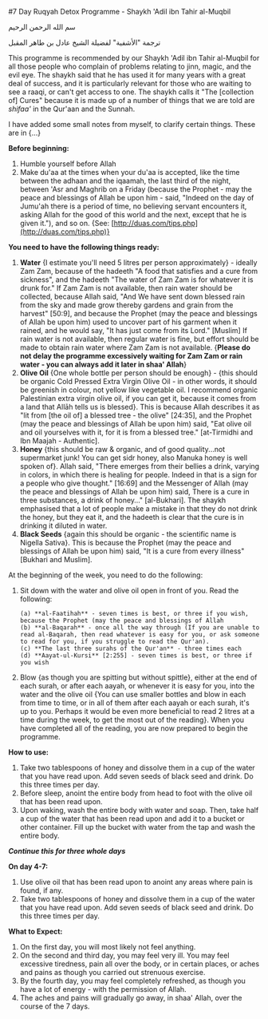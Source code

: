 [title: 7 Day Ruqyah Detox Programme - muhammadtim.com]:/
[menu: 7 Day Detox]:/
[path: /7dayrd]:/
[alias: /articles/7dayrd]:/

#7 Day Ruqyah Detox Programme - Shaykh 'Adil ibn Tahir al-Muqbil


سم الله الرحمن الرحيم

ترجمة "الأشفية" لفضيلة الشيخ عادل بن طاهر المقبل

This programme is recommended by our Shaykh 'Adil ibn Tahir al-Muqbil for all those people who complain of problems relating to jinn, magic, and the evil eye. The shaykh said that he has used it for many years with a great deal of success, and it is particularly relevant for those who are waiting to see a raaqi, or can't get access to one. The shaykh calls it "The [collection of] Cures" because it is made up of a number of things that we are told are *shifaa'* in the Qur'aan and the Sunnah.

I have added some small notes from myself, to clarify certain things. These are in {...}

**Before beginning:**

1. Humble yourself before Allah
2. Make du'aa at the times when your du'aa is accepted, like the time between the adhaan and the iqaamah, the last third of the night, between 'Asr and Maghrib on a Friday (because the Prophet - may the peace and blessings of Allah be upon him - said, "Indeed on the day of Jumu'ah there is a period of time, no believing servant encounters it, asking Allah for the good of this world and the next, except that he is given it."), and so on. {See: [http://duas.com/tips.php](http://duas.com/tips.php)}

**You need to have the following things ready:**

1. **Water** {I estimate you'll need 5 litres per person approximately} - ideally Zam Zam, because of the hadeeth "A food that satisfies and a cure from sickness", and the hadeeth "The water of Zam Zam is for whatever it is drunk for." If Zam Zam is not available, then rain water should be collected, because Allah said, "And We have sent down blessed rain from the sky and made grow thereby gardens and grain from the harvest" [50:9], and because the Prophet (may the peace and blessings of Allah be upon him) used to uncover part of his garment when it rained, and he would say, "It has just come from its Lord." [Muslim] If rain water is not available, then regular water is fine, but effort should be made to obtain rain water where Zam Zam is not available. {**Please do not delay the programme excessively waiting for Zam Zam or rain water - you can always add it later in shaa' Allah**}
2. **Olive Oil** {One whole bottle per person should be enough} - {this should be organic Cold Pressed Extra Virgin Olive Oil - in other words, it should be greenish in colour, not yellow like vegetable oil. I recommend organic Palestinian extra virgin olive oil, if you can get it, because it comes from a land that Allāh tells us is blessed}. This is because Allah describes it as "lit from [the oil of] a blessed tree - the olive" [24:35], and the Prophet (may the peace and blessings of Allah be upon him) said, "Eat olive oil and oil yourselves with it, for it is from a blessed tree." [at-Tirmidhi and Ibn Maajah - Authentic].
3. **Honey** {this should be raw & organic, and of good quality...not supermarket junk! You can get sidr honey, also Manuka honey is well spoken of}. Allah said, "There emerges from their bellies a drink, varying in colors, in which there is healing for people. Indeed in that is a sign for a people who give thought." [16:69] and the Messenger of Allah (may the peace and blessings of Allah be upon him) said, There is a cure in three substances, a drink of honey…" [al-Bukhari]. The shaykh emphasised that a lot of people make a mistake in that they do not drink the honey, but they eat it, and the hadeeth is clear that the cure is in drinking it diluted in water.
4. **Black Seeds** {again this should be organic - the scientific name is Nigella Sativa}. This is because the Prophet (may the peace and blessings of Allah be upon him) said, "It is a cure from every illness" [Bukhari and Muslim].

At the beginning of the week, you need to do the following:

1. Sit down with the water and olive oil open in front of you. Read the following:

       (a) **al-Faatihah** - seven times is best, or three if you wish, because the Prophet (may the peace and blessings of Allah 
       (b) **al-Baqarah** - once all the way through (If you are unable to read al-Baqarah, then read whatever is easy for you, or ask someone to read for you, if you struggle to read the Qur'an).
       (c) **The last three surahs of the Qur'an** - three times each
       (d) **Aayat-ul-Kursi** [2:255] - seven times is best, or three if you wish

2. Blow {as though you are spitting but without spittle}, either at the end of each surah, or after each aayah, or whenever it is easy for you, into the water and the olive oil {You can use smaller bottles and blow in each from time to time, or in all of them after each aayah or each surah, it's up to you. Perhaps it would be even more beneficial to read 2 litres at a time during the week, to get the most out of the reading}. When you have completed all of the reading, you are now prepared to begin the programme.

**How to use:**

1. Take two tablespoons of honey and dissolve them in a cup of the water that you have read upon. Add seven seeds of black seed and drink. Do this three times per day.
2. Before sleep, anoint the entire body from head to foot with the olive oil that has been read upon.
3. Upon waking, wash the entire body with water and soap. Then, take half a cup of the water that has been read upon and add it to a bucket or other container. Fill up the bucket with water from the tap and wash the entire body.

***Continue this for three whole days***

**On day 4-7:**

1. Use olive oil that has been read upon to anoint any areas where pain is found, if any.
2. Take two tablespoons of honey and dissolve them in a cup of the water that you have read upon. Add seven seeds of black seed and drink. Do this three times per day.

**What to Expect:**

1. On the first day, you will most likely not feel anything.
2. On the second and third day, you may feel very ill. You may feel excessive tiredness, pain all over the body, or in certain places, or aches and pains as though you carried out strenuous exercise.
3. By the fourth day, you may feel completely refreshed, as though you have a lot of energy - with the permission of Allah.
4. The aches and pains will gradually go away, in shaa' Allah, over the course of the 7 days.